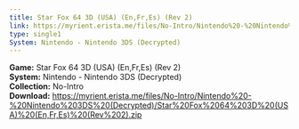 ```yaml
---
title: Star Fox 64 3D (USA) (En,Fr,Es) (Rev 2)
link: https://myrient.erista.me/files/No-Intro/Nintendo%20-%20Nintendo%203DS%20(Decrypted)/Star%20Fox%2064%203D%20(USA)%20(En,Fr,Es)%20(Rev%202).zip
type: single1
System: Nintendo - Nintendo 3DS (Decrypted)
---
```

<b>Game:</b> Star Fox 64 3D (USA) (En,Fr,Es) (Rev 2)<br>
<b>System:</b> Nintendo - Nintendo 3DS (Decrypted)<br>
<b>Collection:</b> No-Intro<br>
<b>Download:</b> https://myrient.erista.me/files/No-Intro/Nintendo%20-%20Nintendo%203DS%20(Decrypted)/Star%20Fox%2064%203D%20(USA)%20(En,Fr,Es)%20(Rev%202).zip
